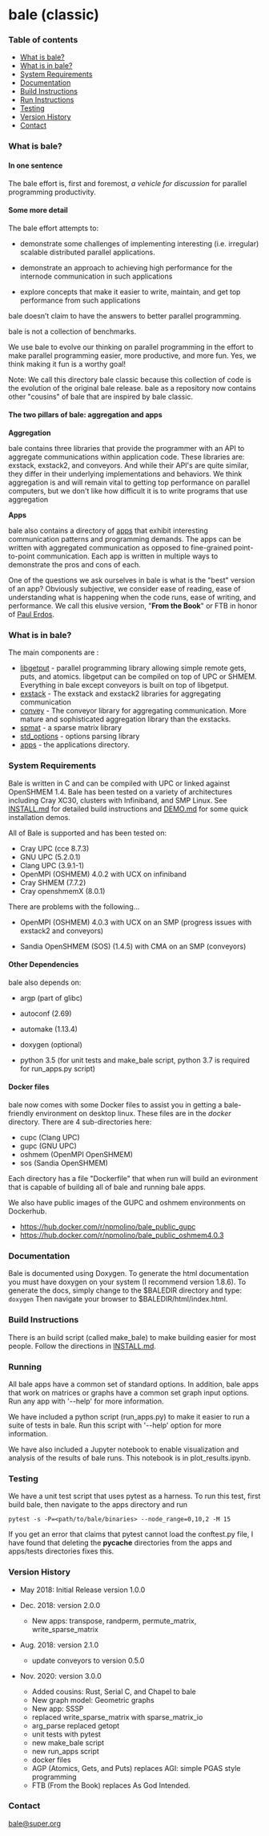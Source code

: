 # bale (classic)

### Table of contents

* [What is bale?](#What-is-bale)
* [What is in bale?](#What-is-in-bale)
* [System Requirements](#System-Requirements)
* [Documentation](#Documentation)
* [Build Instructions](#Build-Instructions)
* [Run Instructions](#Running)
* [Testing](#Testing)
* [Version History](#Version-History)
* [Contact](#Contact)

### What is bale?

#### In one sentence

The bale effort is, first and foremost, *a vehicle for discussion* for parallel programming productivity.  

#### Some more detail

The bale effort attempts to:

- demonstrate some challenges of implementing interesting (i.e. irregular) scalable distributed parallel applications.

- demonstrate an approach to achieving high performance for the internode communication in such applications

- explore concepts that make it easier to write, maintain, and get top performance from such applications

bale doesn’t claim to have the answers to better parallel programming.

bale is not a collection of benchmarks.

We use bale to evolve our thinking on parallel programming in the effort to make parallel programming easier, more productive, and more fun. Yes, we think making it fun is a worthy goal!

Note: We call this directory bale classic because this collection of code is the evolution of the original bale release. bale as a repository now contains other "cousins" of bale that are inspired by bale classic.

#### The two pillars of bale: aggregation and apps

**Aggregation**

bale contains three libraries that provide the programmer with an API to aggregate communications within application code. These libraries are: exstack, exstack2, and conveyors. And while their API's are quite similar, they differ in their underlying implementations and behaviors. We think aggregation is and will remain vital to getting top performance on parallel computers, but we don't like how difficult it is to write programs that use aggregation

**Apps**

bale also contains a directory of [apps](apps/README.md) that exhibit interesting communication patterns and programming demands. The apps can be written with aggregated communication as opposed to fine-grained point-to-point communication. Each app is written in multiple ways to demonstrate the pros and cons of each. 

One of the questions we ask ourselves in bale is what is the "best" version of an app? Obviously subjective, we consider ease of reading, ease of understanding what is happening when the code runs, ease of writing, and performance. We call this elusive version, "**From the Book**" or FTB in honor of [Paul Erdos](https://en.wikipedia.org/wiki/Proofs_from_THE_BOOK).

### What is in bale?

The main components are :

- [libgetput](libgetput/README.md)  - parallel programming library allowing simple remote gets, puts, and atomics. libgetput can be compiled on top of UPC or SHMEM. Everything in bale except conveyors is built on top of libgetput.
- [exstack](exstack/README.md)   - The exstack and exstack2 libraries for aggregating communication
- [convey](convey/README.md) - The conveyor library for aggregating communication. More mature and sophisticated aggregation library than the exstacks.
- [spmat](spmat/README.md)  -  a sparse matrix library
- [std_options](std_options/README.md) - options parsing library
- [apps](apps/README.md)  -  the applications directory.

### System Requirements
Bale is written in C and can be compiled with UPC or linked against OpenSHMEM 1.4. Bale has been tested on a variety of architectures including Cray XC30, clusters with Infiniband, and SMP Linux. See [INSTALL.md](INSTALL.md) for detailed build instructions and [DEMO.md](DEMO.md) for some quick installation demos.

All of Bale is supported and has been tested on:

- Cray UPC (cce 8.7.3)
- GNU UPC (5.2.0.1)
- Clang UPC (3.9.1-1)
- OpenMPI (OSHMEM) 4.0.2 with UCX on infiniband
- Cray SHMEM (7.7.2)
- Cray openshmemX (8.0.1)

There are problems with the following...
- OpenMPI (OSHMEM) 4.0.3 with UCX on an SMP (progress issues with exstack2 and conveyors)

- Sandia OpenSHMEM (SOS) (1.4.5) with CMA on an SMP (conveyors)

#### Other Dependencies

bale also depends on:

  - argp (part of glibc)

  - autoconf (2.69)

  - automake (1.13.4)

  - doxygen (optional)

  - python 3.5 (for unit tests and make_bale script, python 3.7 is required for run_apps.py script)

#### Docker files
bale now comes with some Docker files to assist you in getting a bale-friendly environment on desktop linux. These files are in the *docker* directory. There are 4 sub-directories here:
- cupc (Clang UPC)
- gupc (GNU UPC)
- oshmem (OpenMPI OpenSHMEM)
- sos (Sandia OpenSHMEM)

Each directory has a file "Dockerfile" that when run will build an evironment that is capable of building all of bale and running bale apps.

We also have public images of the GUPC and oshmem environments on Dockerhub.
- https://hub.docker.com/r/npmolino/bale_public_gupc
- https://hub.docker.com/r/npmolino/bale_public_oshmem4.0.3

### Documentation

Bale is documented using Doxygen. To generate the html documentation you must have 
doxygen on your system (I recommend version 1.8.6). To generate the docs, simply change
to the $BALEDIR directory and type:
    `doxygen`
Then navigate your browser to $BALEDIR/html/index.html.

### Build Instructions
There is an build script (called make_bale) to make building easier for most people. Follow the directions in [INSTALL.md](INSTALL.md). 

### Running

All bale apps have a common set of standard options. In addition, bale apps that work on matrices or graphs have a common set graph input options. Run any app with '--help' for more information.

We have included a python script (run_apps.py) to make it easier to run a suite of tests in bale. Run this script with '--help' option for more information.

We have also included a Jupyter notebook to enable visualization and analysis of the results of bale runs. This notebook is in plot_results.ipynb.

### Testing
We have a unit test script that uses pytest as a harness. To run this test, first build bale, then navigate to the apps directory and run

    pytest -s -P=<path/to/bale/binaries> --node_range=0,10,2 -M 15

If you get an error that claims that pytest cannot load the conftest.py file, I have found that deleting the
__pycache__ directories from the apps and apps/tests directories fixes this.

### Version History

* May 2018: Initial Release version 1.0.0 

* Dec. 2018: version 2.0.0 
  * New apps: transpose, randperm, permute_matrix, write_sparse_matrix

* Aug. 2018: version 2.1.0 
  * update conveyors to version 0.5.0

* Nov. 2020: version 3.0.0
  * Added cousins: Rust, Serial C, and Chapel to bale
  * New graph model: Geometric graphs
  * New app: SSSP
  * replaced write_sparse_matrix with sparse_matrix_io
  * arg_parse replaced getopt
  * unit tests with pytest
  * new make_bale script
  * new run_apps script
  * docker files
  * AGP (Atomics, Gets, and Puts) replaces AGI: simple PGAS style programming
  * FTB (From the Book) replaces As God Intended.

### Contact

bale@super.org